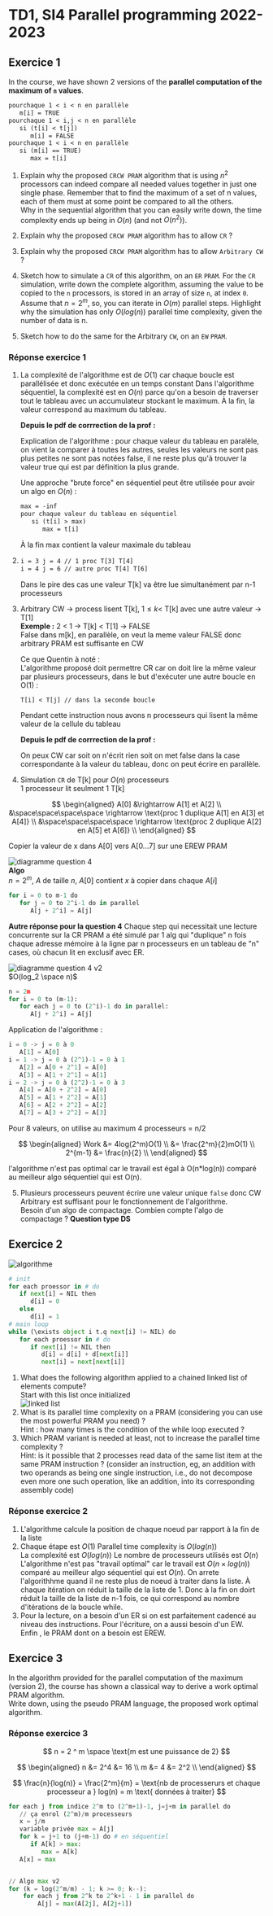 # TD1, SI4 Parallel programming 2022-2023

## Exercice 1

In the course, we have shown 2 versions of the **parallel computation of the maximum of `n` values**.

```txt
pourchaque 1 < i < n en parallèle 
   m[i] = TRUE 
pourchaque 1 < i,j < n en parallèle 
   si (t[i] < t[j])
      m[i] = FALSE
pourchaque 1 < i < n en parallèle 
   si (m[i] == TRUE)
      max = t[i] 
```

1. Explain why the proposed `CRCW PRAM` algorithm that is using $n^2$ processors can indeed compare all needed values together in just one single phase.
   Remember that to find the maximum of a set of n values, each of them must at some point be compared to all the others.  
   Why in the sequential algorithm that you can easily write down, the time complexity ends up being in $O(n)$ (and not $O(n^2)$).

2. Explain why the proposed `CRCW PRAM` algorithm has to allow `CR` ?

3. Explain why the proposed `CRCW PRAM` algorithm has to allow `Arbitrary CW` ?

4. Sketch how to simulate a `CR` of this algorithm, on an `ER` `PRAM`.
   For the `CR` simulation, write down the complete algorithm, assuming the value to be copied to the `n` processors, is stored in an array of size `n`, at index `0`.  
   Assume that $n=2^m$, so, you can iterate in $O(m)$ parallel steps. Highlight why the simulation has only $O(log(n))$ parallel time complexity, given the number of data is n.

5. Sketch how to do the same for the Arbitrary `CW`, on an `EW` `PRAM`.

### Réponse exercice 1

1. La complexité de l'algorithme est de $O(1)$ car chaque boucle est parallélisée et donc exécutée en un temps constant
   Dans l'algorithme séquentiel, la complexité est en $O(n)$ parce qu'on a besoin de traverser tout le tableau avec un
   accumulateur stockant le maximum. À la fin, la valeur correspond au maximum du tableau.

   **Depuis le pdf de corrrection de la prof :**

   Explication de l'algorithme :
   pour chaque valeur du tableau en paralèle, on vient la comparer à toutes les autres, seules les valeurs ne sont pas plus petites ne sont pas notées false, il ne reste plus qu'à trouver la valeur true qui est par définition la plus grande.

   Une approche "brute force" en séquentiel peut être utilisée pour avoir un algo en $O(n)$ :

   ```txt
   max = -inf
   pour chaque valeur du tableau en séquentiel
      si (t[i] > max)
         max = t[i]
   ```

   À la fin max contient la valeur maximale du tableau

2. ```txt
   i = 3 j = 4 // 1 proc T[3] T[4]   
   i = 4 j = 6 // autre proc T[4] T[6]
   ```

   Dans le pire des cas une valeur T[k] va être lue simultanément par n-1 processeurs

3. Arbitrary CW $\rightarrow$ process lisent T[k], $1 \leq k \lt$ T[k] avec une autre valeur $\rightarrow$ T[1]  
   **Exemple :** 2 < 1 $\rightarrow$ T[k] < T[1] $\rightarrow$ FALSE  
   False dans m[k], en parallèle, on veut la meme valeur FALSE donc arbitrary  PRAM est suffisante en CW

   Ce que Quentin à noté :  
   L'algorithme proposé doit permettre CR car on doit lire la même valeur par plusieurs processeurs, dans le but d'exécuter une autre boucle en O(1) :

   ```txt
   T[i] < T[j] // dans la seconde boucle
   ```

   Pendant cette instruction nous avons n processeurs qui lisent la même valeur de la cellule du tableau

   **Depuis le pdf de corrrection de la prof :**

   On peux CW car soit on n'écrit rien soit on met false dans la case correspondante à la valeur du tableau, donc on peut écrire en parallèle.

4. Simulation `CR` de T[k] pour $O(n)$ processeurs  
   1 processeur lit seulment 1 T[k]  

$$
\begin{aligned}
A[0] &\rightarrow A[1] et A[2] \\
&\space\space\space\space \rightarrow \text{proc 1 duplique A[1] en A[3] et A[4]} \\
&\space\space\space\space \rightarrow \text{proc 2 duplique A[2] en A[5] et A[6]} \\
\end{aligned}
$$

   Copier la valeur de x dans A[0] vers A[0...7] sur une EREW PRAM

   ![diagramme question 4](question4.drawio.png)  
   **Algo**  
   $n = 2^m$, $A$ de taille $n$, $A[0]$ contient $x$ à copier dans chaque $A[i]$  

   ```py
   for i = 0 to m-1 do
      for j = 0 to 2^i-1 do in parallel
         A[j + 2^i] = A[j]
   ```

   **Autre réponse pour la question 4**
   Chaque step qui necessitait une lecture concurrente sur la CR PRAM a été simulé par 1 alg qui "duplique" n fois chaque adresse mémoire à la ligne par n processeurs en un tableau de "n" cases, où chacun lit en exclusif avec ER.

   ![diagramme question 4 v2](question4-2.drawio.png)  
   $O(log_2 \space n)$

   ```py
   n = 2m 
   for i = 0 to (m-1):
      for each j = 0 to (2^i)-1 do in parallel:
         A[j + 2^i] = A[j]
   ```

   Application de l'algorithme :

   ```py
   i = 0 -> j = 0 à 0
      A[1] = A[0]
   i = 1 -> j = 0 à (2^1)-1 = 0 à 1
      A[2] = A[0 + 2^1] = A[0]
      A[3] = A[1 + 2^1] = A[1]
   i = 2 -> j = 0 à (2^2)-1 = 0 à 3
      A[4] = A[0 + 2^2] = A[0]
      A[5] = A[1 + 2^2] = A[1]
      A[6] = A[2 + 2^2] = A[2]
      A[7] = A[3 + 2^2] = A[3]
   ```

   Pour 8 valeurs, on utilise au maximum 4 processeurs = n/2

$$
\begin{aligned}
Work &= 4log(2^m)O(1) \\
&= \frac{2^m}{2}mO(1) \\
2^{m-1} &= \frac{n}{2} \\
\end{aligned}
$$

   l'algorithme n'est pas optimal car le travail est égal à O(n*log(n)) comparé au meilleur algo séquentiel qui est O(n).

5. Plusieurs processeurs peuvent écrire une valeur unique `false` donc CW Arbitrary est suffisant pour le fonctionnement de l'algorithme.  
Besoin d'un algo de compactage.
Combien compte l'algo de compactage ? **Question type DS**  

## Exercice 2

![algorithme](image-001.png)

```py
# init 
for each proessor in # do
   if next[i] = NIL then 
      d[i] = 0 
   else 
      d[i] = 1
# main loop
while (\exists object i t.q next[i] != NIL) do
   for each proessor in # do
      if next[i] != NIL then
         d[i] = d[i] + d[next[i]]
         next[i] = next[next[i]]
```

1. What does the following algorithm applied to a chained linked list of elements compute?  
Start with this list once initialized  
![linked list](image-000.png)
2. What is its parallel time complexity on a PRAM (considering you can use the most powerful PRAM you need) ?  
   Hint : how
   many times is the condition of the while loop executed ?
3. Which PRAM variant is needed at least, not to increase the parallel time complexity ?  
   Hint: is it possible that 2 processes read data of the same list item at the same PRAM instruction ? (consider an
   instruction, eg, an addition with two operands as being one single instruction, i.e., do not decompose even more one
   such operation, like an addition, into its corresponding assembly code)

### Réponse exercice 2

1. L'algorithme calcule la position de chaque noeud par rapport à la fin de la liste
2. Chaque étape est $O(1)$
   Parallel time complexity is $O(log(n))$  
   La complexité est $O(log(n))$
   Le nombre de processeurs utilisés est $O(n)$
   L'algorithme n'est pas "travail optimal" car le travail est $O(n \times log(n))$ comparé au meilleur algo séquentiel qui est $O(n)$.
   On arrete l'algorithhme quand il ne reste plus de noeud à traiter dans la liste. À chaque itération on réduit la taille de la liste de 1. Donc à la fin on doirt réduit la taille de la liste de n-1 fois, ce qui correspond au nombre d'itérations de la boucle while.
3. Pour la lecture, on a besoin d'un ER si on est parfaitement cadencé au niveau des instructions. Pour l'écriture, on a aussi besoin d'un EW.  
   Enfin , le PRAM dont on a besoin est EREW.

## Exercice 3

In the algorithm provided for the parallel computation of the maximum (version 2), the course has shown a classical way
to derive a work optimal PRAM algorithm.  
Write down, using the pseudo PRAM language, the proposed work optimal algorithm.

### Réponse exercice 3

$$
n = 2 ^ m \space \text{m est une puissance de 2}
$$

$$
\begin{aligned}
n &= 2^4 &= 16 \\
m &= 4 &= 2^2 \\
\end{aligned}
$$

$$
\frac{n}{log(n)} = \frac{2^m}{m} = \text{nb de processerurs et chaque processeur a } log(n) = m \text{ données à traiter}
$$

```py
for each j from indice 2^m to (2^m+1)-1, j=j+m in parallel do
   // ça enrol (2^m)/m processeurs
   x = j/m
   variable privée max = A[j]
   for k = j+1 to (j+m-1) do # en séquentiel
      if A[k] > max:
         max = A[k]
   A[x] = max


// Algo max v2
for (k = log(2^m/m) - 1; k >= 0; k--):
    for each j from 2^k to 2^k+1 - 1 in parallel do
        A[j] = max(A[2j], A[2j+1])
```
